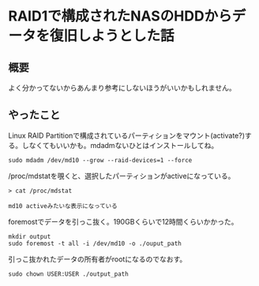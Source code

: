 # RAID1で構成されたNASのHDDからデータを復旧しようとした話
## 概要

よく分かってないからあんまり参考にしないほうがいいかもしれません。

## やったこと

Linux RAID Partitionで構成されているパーティションをマウント(activate?)する。しなくてもいいかも。mdadmないひとはインストールしてね。
```shell
sudo mdadm /dev/md10 --grow --raid-devices=1 --force
```

/proc/mdstatを覗くと、選択したパーティションがactiveになっている。
```shell
> cat /proc/mdstat

md10 activeみたいな表示になっている
```

foremostでデータを引っこ抜く。190GBくらいで12時間くらいかかった。
```shell
mkdir output
sudo foremost -t all -i /dev/md10 -o ./ouput_path
```

引っこ抜かれたデータの所有者がrootになるのでなおす。
```shell
sudo chown USER:USER ./output_path 
```

